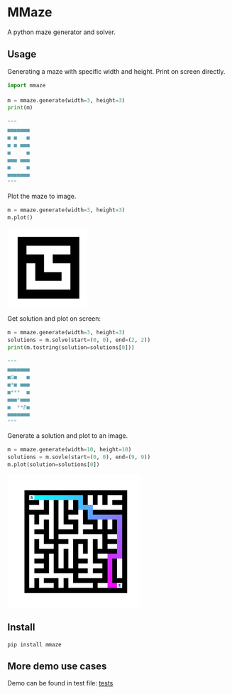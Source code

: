 # MMaze

A python maze generator and solver.

## Usage

Generating a maze with specific width and height. Print on screen directly.

```python
import mmaze

m = mmaze.generate(width=3, height=3)
print(m)

"""
■■■■■■■
■ ■   ■
■ ■ ■■■
■     ■
■■■ ■■■
■     ■
■■■■■■■
"""
```

Plot the maze to image.

```python
m = mmaze.generate(width=3, height=3)
m.plot()
```

<img src="https://raw.githubusercontent.com/MorvanZhou/mmaze/master/demo33.png" alt="drawing" width="180"/>

Get solution and plot on screen:

```python
m = mmaze.generate(width=3, height=3)
solutions = m.solve(start=(0, 0), end=(2, 2))
print(m.tostring(solution=solutions[0]))

"""
■■■■■■■
■S■   ■
■*■ ■■■
■***  ■
■■■*■■■
■  **E■
■■■■■■■
"""
```

Generate a solution and plot to an image.

```python
m = mmaze.generate(width=10, height=10)
solutions = m.sovle(start=(0, 0), end=(9, 9))
m.plot(solution=solutions[0])
```

<img src="https://raw.githubusercontent.com/MorvanZhou/mmaze/master/demo.png" alt="drawing" width="300"/>

## Install

```
pip install mmaze
```

## More demo use cases

Demo can be found in test file: [tests](https://github.com/MorvanZhou/mmaze/blob/master/tests/mmaze_test.py)
